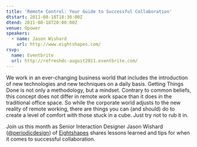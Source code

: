 ```yaml
---
title: 'Remote Control: Your Guide to Successful Collaboration'
dtstart: 2011-08-18T18:30:00Z
dtend: 2011-08-18T20:00:00Z
venue: Opower
speakers:
  - name: Jason Wishard
    url: http://www.eightshapes.com/
rsvp:
  name: Eventbrite
  url: http://refreshdc-august2011.eventbrite.com/
---
```


We work in an ever-changing business world that includes the introduction of new technologies and new techniques on a daily basis. Getting Things Done is not only a methodology, but a mindset. Contrary to common beliefs, this concept does not differ in remote work space than it does in the traditional office space. So while the corporate world adjusts to the new reality of remote working, there are things you can (and should) do to create a level of comfort with those stuck in a cube. Just try not to rub it in.

Join us this month as Senior Interaction Designer Jason Wishard ([@periodicdesign](http://twitter.com/#!/periodicdesign)) of [Eightshapes](http://www.eightshapes.com/) shares lessons learned and tips for when it comes to successful collaboration.